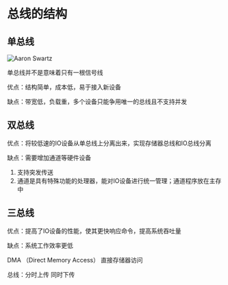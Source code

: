 # 总线的结构
## 单总线
![Aaron Swartz](https://raw.githubusercontent.com/smshen/MarkdownPhotos/master/Res/test.jpg)

单总线并不是意味着只有一根信号线

优点：结构简单，成本低，易于接入新设备

缺点：带宽低，负载重，多个设备只能争用唯一的总线且不支持并发

## 双总线
优点：将较低速的IO设备从单总线上分离出来，实现存储器总线和IO总线分离

缺点：需要增加通道等硬件设备
1. 支持突发传送
2. 通道是具有特殊功能的处理器，能对IO设备进行统一管理；通道程序放在主存中

## 三总线 
优点：提高了IO设备的性能，使其更快响应命令，提高系统吞吐量

缺点：系统工作效率更低

DMA （Direct Memory Access） 直接存储器访问

总线：分时上传 同时下传
